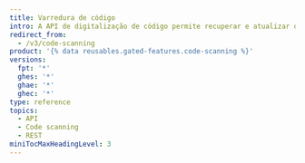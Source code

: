 ```yaml
---
title: Varredura de código
intro: A API de digitalização de código permite recuperar e atualizar os alertas de verificação de código e análises de um repositório.
redirect_from:
  - /v3/code-scanning
product: '{% data reusables.gated-features.code-scanning %}'
versions:
  fpt: '*'
  ghes: '*'
  ghae: '*'
  ghec: '*'
type: reference
topics:
  - API
  - Code scanning
  - REST
miniTocMaxHeadingLevel: 3
---
```


<!--
  Operations are automatically generated. Markdown for this page is located in data/reusables/rest-reference/code-scanning
-->
